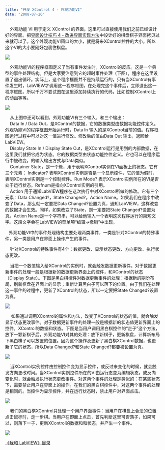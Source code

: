 ```yaml
---
title: "开发 XControl 4 - 外观功能VI"
date: "2008-07-26"
---
```


    外观功能 VI 用于定义 XControl 的界面，这里可以直接使用我们之前已经设计好的界面。把[界面设计技巧 4 - 改进界面实现方法](http://ruanqizhen.spaces.live.com/blog/cns!5852D4F797C53FB6!3358.entry)中设计好的棋盘棋子界面拷贝过来就可以了。这个外观功能VI窗口的大小，就是将来XControl控件的大小。所以这个VI的大小要刚好包裹住棋盘。

![](http://byfiles.storage.msn.com/y1pESqUNTaCdTXg7vyspcqRucWCpE0EhsaEmYNVdYXE4xio0WpPKczIAoln6WFb8v2i?PARTNER=WRITER)

    外观功能VI的程序框图定义了当有事件发生时，XControl的反应。这是一个典型的事件处理结构。但是大家要注意到它的超时事件处理（下图），程序在这里设置了退出循环。实际上，这个程序框图并不是持续运行的，只有当XControl有事件发生时，LabVIEW才调用这一程序框图，在处理完这个事件后，立即退出这一程序框图。所以千万不要试图在这里添加持续执行的代码，比如控制XControl上的动画等等。

![](http://byfiles.storage.msn.com/y1p-iKsEpWNJ2KujQnTnrI3MhjSMb9auSpAQ4FWgfTzBZjYYZgbRGJUKn9eZBvN86tjAumIAuEw7Og?PARTNER=WRITER)

    从上图中还可以看到，外观功能VI有三个输入，和三个输出：  
    Data In / Data Out，是XControl的数据，它的数据类型由数据功能控件定义。外观功能VI的程序框图开始运行时，Data In 输入的是XControl当前的值。程序框图运行过程中可以对这一值进行修改。修改后的值由Data Out 输出，返回给LabVIEW。  
    Display State In / Display State Out，是XControl运行是用到的内部数据，在这里我们就把它成为状态。它的数据类型由状态功能控件定义。它也可以在程序运行中被改变，的输入输出方式与Data类似。  
    Container State，是一个簇，用于表明XControl实例在VI面板上的状态。它有三个元素： Indicator? 表明XControl实例是否是一个显示控件，它的值为假时，表明XControl实例是一个控制控件。Run Mode? 表示XControl实例所在的VI是否处于运行状态。Refnum是指向XControl实例的引用。  
    Action 用于通知LabVIEW程序在这次执行中对XControl所做的修改。它有三个元素：Data Changed?，State Changed?，Action Name。如果我们在程序中改变了Data，那么就一定要把Data Changed?设置为真，通知LabVIEW，这样改变的数据才会生效。同样，如果改变了State，则一定要把State Changed?设置为真。Action Name是一个字符串，可以给他输入一个表明这次程序运行的简短文字。这段文字会在LabVIEW的菜单项“编辑->撤销”中出现。

   外观功能VI中的事件处理结构主要处理两类事件，一类是针对XControl的特殊事件，另一类是用户在界面上操作产生的事件。

    针对XControl的特殊事件有4个：数据更改、显示状态更改、方向更改、执行状态更改。

    当把一个数值输入给XControl的实例时，就会触发数据更新事件。对于数据更新事件的处理一般是根据新的数据更新界面上的控件，和XControl的状态（Display State）。下图是黑白棋控件对数据更新事件的处理：根据新的期盼布局，刷新棋盘在界面上的显示；重新计算黑白子可以落下的位置。由于我们在处理这一事件的过程中，更新了XControl的状态，所以一定要把State Changed?设置为真。

![](http://byfiles.storage.msn.com/y1ptAqImwS9EZ-k_uswqYOJa4JUslyazuuXz4huvUwo2UjS5gdk01u4ogzj4GF7GbYZHt0XFG9praE?PARTNER=WRITER)

     如果通过调用XControl的属性和方法，改变了XControl的状态的值，就会触发显示状态更改事件。对于数据更新事件的处理一般是根据新的状态值更新界面上的控件，XControl的数据和状态。下图是当用户调用黑白棋控件的“走子”这个方法，放下一颗新棋子后，外观功能VI对其的处理：放下新棋子，更新棋盘，计算新布局下黑白棋子可以放置的位置。因为这个操作及更新了黑白棋XControl数据，也更新了它的状态，所以Data Changed?和State Changed?都要被设置为真。

![](http://byfiles.storage.msn.com/y1pdn-p9uIvT1M52jn8g2Y-CvqdXC-oRBSTrhylpIUh-lcgkjb9wfT4X1ldSgiOSTcyUzceZrtBfHk?PARTNER=WRITER)

    当XControl实例控件由控制控件变为显示控件，或反过来变化的时候，就会触发方向更改时间。当XControl实例控件所在的VI由运行态变为编辑状态，或反向变化时，就会触发执行状态更改事件。对这两个事件的处理是类似的：在某些状态下，需要禁止用户在界面上的操作。在我们的黑白棋控件中，对这两个事件的处理是相同的。当控件为显示控件，并在运行状态时，禁止用户对界面点击。

![](http://byfiles.storage.msn.com/y1pnk5cvWgsraadywvGceVtNi6JVCXb5v12GmGEWKb1_j48DUmPmezRBxbhP3iEpyFHOs7IzEnkOqk?PARTNER=WRITER)

    我们的黑白棋XControl只处理一个用户界面事件：当用户在棋盘上合法的位置点击鼠标时，走一步棋。当用户在即面上点击，首先判断这里可否落子，如果可以，则落下一子，更新XControl的数据和和状态，并产生一个事件。

![](http://byfiles.storage.msn.com/y1pNezNmQ8I_cXd8fpHXKCaGrQoOaeGP22kfUGEuLBwRLYYd_yfn7WqAbsQfDGKfepWlwPAOxPj4pY?PARTNER=WRITER)

[《我和 LabVIEW》目录](http://ruanqizhen.spaces.live.com/mmm2008-05-17_13.22/mmm2007-10-25_18.59/mmm2007-07-26_17.23/mmm2007-07-26_17.23/mmm2007-07-26_17.23/Blog/cns!1pU-rgQVTuuWM1TX8W8PfmDA!1073.entry)
